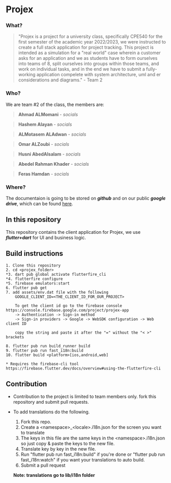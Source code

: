 # Projex

### What?
> "Projex is a project for a university class, specifically CPE540 for the first semester of the academic year 2022/2023, we were instructed to create a full stack application for project tracking. This project is intended as a simulation for a "real world" case wherein a customer asks for an application and we as students have to form ourselves into teams of 8, split ourselves into groups within those teams, and work on individual tasks, and in the end we have to submit a fully-working application compelete with system architecture, uml and er considerations and diagrams." - Team 2

### Who?
We are team #2 of the class, the members are:

> **Ahmad ALMomani** - _socials_

> **Hashem Alayan** - _socials_

> **ALMotasem ALAdwan** - _socials_

> **Omar ALZoubi** - _socials_

> **Husni AbedAlsalam** - _socials_

> **Abedel Rahman Khader** - _socials_

> **Feras Hamdan** - _socials_

### Where?
The documentaion is going to be stored on **_github_** and on our public **_google drive_**, which can be found [here](https://drive.google.com/drive/folders/10edTz8_eHYdAUtCdXscKBvrBYNMmBp1P).

## In this repository
This repository contains the client application for Projex, we use _**flutter+dart**_ for UI and business logic.

## Build instructions
    1. Clone this repository
    2. cd <projex_folder>
    *3. dart pub global activate flutterfire_cli
    *4. flutterfire configure
    *5. firebase emulators:start
    6. flutter pub get
    7. add assets/env.dat file with the following
        GOOGLE_CLIENT_ID=<THE_CLIENT_ID_FOR_OUR_PROJECT>

        To get the client id go to the firebase console https://console.firebase.google.com/project/projex-app
        -> Authentication -> Sign-in method
        -> Sign-in providers -> Google -> WebSDK configuration -> Web client ID

        copy the string and paste it after the "=" without the "< >" brackets
        
    8. flutter pub run build_runner build
    9. flutter pub run fast_i18n:build
    10. flutter build <platform>[ios,android,web]

    * Requires the firebase-cli tool https://firebase.flutter.dev/docs/overview#using-the-flutterfire-cli
    

## Contribution
* Contribution to the project is limited to team members only. fork this repository and submit pull requests.

* To add translations do the following.
    1. Fork this repo.
    2. Create a <namespace\>_<locale\>.i18n.json for the screen you want to translate
    3. The keys in this file are the same keys in the <namespace\>.i18n.json so just copy & paste the keys to the new file.
    4. Translate key by key in the new file.
    5. Run "flutter pub run fast_i18n:build" if you're done or "flutter pub run fast_i18n:watch" if you want your translations to auto build.
    6. Submit a pull request

    **Note: translations go to lib/i18n folder**



